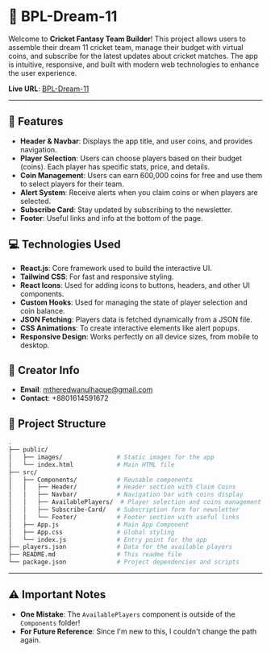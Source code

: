 # 🏏 BPL-Dream-11

Welcome to **Cricket Fantasy Team Builder**! This project allows users to assemble their dream 11 cricket team, manage their budget with virtual coins, and subscribe for the latest updates about cricket matches. The app is intuitive, responsive, and built with modern web technologies to enhance the user experience.

**Live URL**: [BPL-Dream-11](https://verdant-churros-8bd07f.netlify.app/)

---

## 🎯 Features

- **Header & Navbar**: Displays the app title, and user coins, and provides navigation.
- **Player Selection**: Users can choose players based on their budget (coins). Each player has specific stats, price, and details.
- **Coin Management**: Users can earn 600,000 coins for free and use them to select players for their team.
- **Alert System**: Receive alerts when you claim coins or when players are selected.
- **Subscribe Card**: Stay updated by subscribing to the newsletter.
- **Footer**: Useful links and info at the bottom of the page.

## 💻 Technologies Used

- **React.js**: Core framework used to build the interactive UI.
- **Tailwind CSS**: For fast and responsive styling.
- **React Icons**: Used for adding icons to buttons, headers, and other UI components.
- **Custom Hooks**: Used for managing the state of player selection and coin balance.
- **JSON Fetching**: Players data is fetched dynamically from a JSON file.
- **CSS Animations**: To create interactive elements like alert popups.
- **Responsive Design**: Works perfectly on all device sizes, from mobile to desktop.

## 💂️ Creator Info

- **Email**: [mtheredwanulhaque@gmail.com](mailto:mtheredwanulhaque@gmail.com)
- **Contact**: +8801614591672

## 📂 Project Structure

```bash
.
├── public/
│   ├── images/               # Static images for the app
│   └── index.html            # Main HTML file
├── src/
│   ├── Components/           # Reusable components
│   │   ├── Header/           # Header section with Claim Coins
│   │   ├── Navbar/           # Navigation bar with coins display
│   │   ├── AvailablePlayers/  # Player selection and coins management
│   │   ├── Subscribe-Card/   # Subscription form for newsletter
│   │   └── Footer/           # Footer section with useful links
│   ├── App.js                # Main App Component
│   ├── App.css               # Global styling
│   └── index.js              # Entry point for the app
├── players.json              # Data for the available players
├── README.md                 # This readme file
└── package.json              # Project dependencies and scripts
```

---

## ⚠️ Important Notes

- **One Mistake**: The `AvailablePlayers` component is outside of the `Components` folder!
- **For Future Reference**: Since I'm new to this, I couldn't change the path again.

